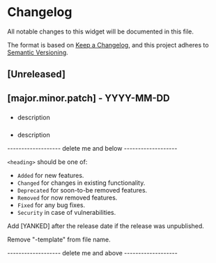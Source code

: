 # Changelog
All notable changes to this widget will be documented in this file.

The format is based on [Keep a Changelog](https://keepachangelog.com/en/1.0.0/), and this project adheres to [Semantic Versioning](https://semver.org/spec/v2.0.0.html).

## [Unreleased]
### <heading>

## [major.minor.patch] - YYYY-MM-DD
### <heading>
- description

### <heading>
- description

------------------- delete me and below -------------------

`<heading>` should be one of:

- `Added` for new features.
- `Changed` for changes in existing functionality.
- `Deprecated` for soon-to-be removed features.
- `Removed` for now removed features.
- `Fixed` for any bug fixes.
- `Security` in case of vulnerabilities.

Add [YANKED] after the release date if the release was unpublished.

Remove "-template" from file name.

------------------- delete me and above -------------------
